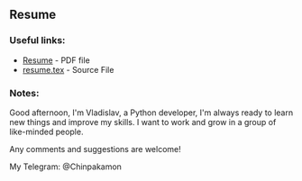 ## Resume

### Useful links:
- [Resume](Resume_Zakiev_Vladislav.pdf) - PDF file
- [resume.tex](Resume_Code%2Fresume.tex) - Source File

### Notes:
Good afternoon, I'm Vladislav, a Python developer, I'm always ready to learn new things and improve my skills. I want to work and grow in a group of like-minded people.

Any comments and suggestions are welcome!

My Telegram: @Chinpakamon
